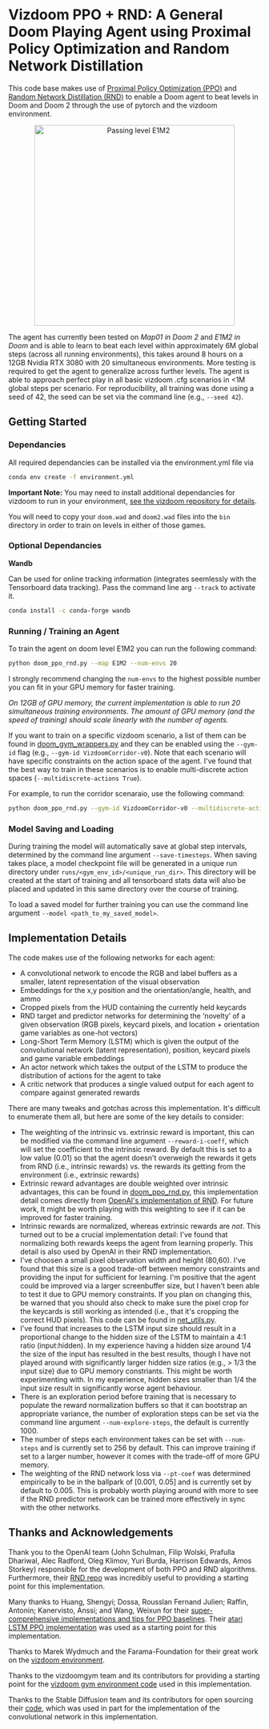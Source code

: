 # Vizdoom PPO + RND: A General Doom Playing Agent using Proximal Policy Optimization and Random Network Distillation

This code base makes use of [Proximal Policy Optimization (PPO)](https://arxiv.org/pdf/1707.06347.pdf) and [Random Network Distillation (RND)](https://arxiv.org/pdf/1810.12894.pdf) to enable a Doom agent to beat levels in Doom and Doom 2 through the use of pytorch and the vizdoom environment. 

<p style="text-align:center;margin:0 1em" align="center">
<a style="margin:0 auto" href="https://youtube.com/watch?v=mPff0B6wNSs">
<img src="https://img.youtube.com/vi/mPff0B6wNSs/0.jpg" alt="Passing level E1M2" title="Passing level E1M2" width="400">
</a>
</p>

The agent has currently been tested on *Map01 in Doom 2* and *E1M2 in Doom* and is able to learn to beat each level within approximately 6M global steps (across all running environments), this takes around 8 hours on a 12GB Nvidia RTX 3080 with 20 simultaneous environments. More testing is required to get the agent to generalize across further levels. The agent is able to approach perfect play in all basic vizdoom .cfg scenarios in <1M global steps per scenario. For reproducibility, all training was done using a seed of 42, the seed can be set via the command line (e.g., `--seed 42`).

## Getting Started

### Dependancies
All required dependancies can be installed via the environment.yml file via
```bash
conda env create -f environment.yml
```
**Important Note:** You may need to install additional dependancies for vizdoom to run in your environment, [see the vizdoom repository for details](https://github.com/Farama-Foundation/ViZDoom/blob/master/doc/Building.md).

You will need to copy your `doom.wad` and `doom2.wad` files into the `bin` directory in order to train on levels in either of those games.

### Optional Dependancies

**Wandb**

Can be used for online tracking information (integrates seemlessly with the Tensorboard data tracking). Pass the command line arg `--track` to activate it.
```bash
conda install -c conda-forge wandb
```

### Running / Training an Agent

To train the agent on doom level E1M2 you can run the following command:
```bash
python doom_ppo_rnd.py --map E1M2 --num-envs 20
```
I strongly recommend changing the `num-envs` to the highest possible number you can fit in your GPU memory for faster training.

*On 12GB of GPU memory, the current implementation is able to run 20 simultaneous training environments. The amount of GPU memory (and the speed of training) should scale linearly with the number of agents.*

If you want to train on a specific vizdoom scenario, a list of them can be found in [doom_gym_wrappers.py](doom_gym_wrappers.py) and they can be enabled using the `--gym-id` flag (e.g., `--gym-id VizdoomCorridor-v0`). Note that each scenario will have specific constraints on the action space of the agent. I've found that the best way to train in these scenarios is to enable multi-discrete action spaces (`--multidiscrete-actions True`).

For example, to run the corridor scenaraio, use the following command:
```bash
python doom_ppo_rnd.py --gym-id VizdoomCorridor-v0 --multidiscrete-actions True
```

###  Model Saving and Loading

During training the model will automatically save at global step intervals, determined by the command line argument `--save-timesteps`. When saving takes place, a model checkpoint file will be generated in a unique run directory under `runs/<gym_env_id>/<unique_run_dir>`. This directory will be created at the start of training and all tensorboard stats data will also be placed and updated in this same directory over the course of training.

To load a saved model for further training you can use the command line argument `--model <path_to_my_saved_model>`.


## Implementation Details

The code makes use of the following networks for each agent:

- A convolutional network to encode the RGB and label buffers as a smaller, latent representation of the visual observation
- Embeddings for the x,y position and the orientation/angle, health, and ammo
- Cropped pixels from the HUD containing the currently held keycards
- RND target and predictor networks for determining the ‘novelty’ of a given observation (RGB pixels, keycard pixels, and location + orientation game variables as one-hot vectors)
- Long-Short Term Memory (LSTM) which is given the output of the convolutional network (latent representation), position, keycard pixels and game variable embeddings
- An actor network which takes the output of the LSTM to produce the distribution of actions for the agent to take
- A critic network that produces a single valued output for each agent to compare against generated rewards

There are many tweaks and gotchas across this implementation. It's difficult to enumerate them all, but here are some of the key details to consider:

- The weighting of the intrinsic vs. extrinsic reward is important, this can be modified via the command line argument `--reward-i-coeff`, which will set the coefficient to the intrinsic reward. By default this is set to a low value (0.01) so that the agent doesn't overweigh the rewards it gets from RND (i.e., intrinsic rewards) vs. the rewards its getting from the environment (i.e., extrinsic rewards)
- Extrinsic reward advantages are double weighted over intrinsic advantages, this can be found in [doom_ppo_rnd.py](https://github.com/callumhay/vizdoom_ppo_rnd/blob/01dded87b1661b9a45ed481e6b331b46cdbbf200/doom_ppo_rnd.py#L552), this implementation detail comes directly from [OpenAI's implementation of RND](https://github.com/openai/random-network-distillation/blob/f75c0f1efa473d5109d487062fd8ed49ddce6634/run_atari.py#L107). For future work, It might be worth playing with this weighting to see if it can be improved for faster training.
- Intrinsic rewards are normalized, whereas extrinsic rewards are *not*. This turned out to be a crucial implementation detail: I've found that normalizing both rewards keeps  the agent from learning properly. This detail is also used by OpenAI in their RND implementation.
- I've choosen a small pixel observation width and height (80,60). I've found that this size is a good trade-off between memory constraints and providing the input for sufficient for learning. I'm positive that the agent could be improved via a larger screenbuffer size, but I haven't been able to test it due to GPU memory constraints. If you plan on changing this, be warned that you should also check to make sure the pixel crop for the keycards is still working as intended (i.e., that it's cropping the correct HUD pixels). This code can be found in [net_utils.py](https://github.com/callumhay/vizdoom_ppo_rnd/blob/01dded87b1661b9a45ed481e6b331b46cdbbf200/net_utils.py#L39).
- I've found that increases to the LSTM input size should result in a proportional change to the hidden size of the LSTM to maintain a 4:1 ratio (input:hidden). In my experience having a hidden size around 1/4 the size of the input has resulted in the best results, though I have not played around with significantly larger hidden size ratios (e.g., > 1/3 the input size) due to GPU memory constriants. This might be worth experimenting with. In my experience, hidden sizes smaller than 1/4 the input size result in significantly worse agent behaviour.
- There is an exploration period before training that is necessary to populate the reward normalization buffers so that it can bootstrap an appropriate variance, the number of exploration steps can be set via the command line argument `--num-explore-steps`, the default is currently 1000.
- The number of steps each environment takes can be set with `--num-steps` and is currently set to 256 by default. This can improve training if set to a larger number, however it comes with the trade-off of more GPU memory.
- The weighting of the RND network loss via `--pt-coef` was determined empirically to be in the ballpark of [0.001, 0.05] and is currently set by default to 0.005. This is probably worth playing around with more to see if the RND predictor network can be trained more effectively in sync with the other networks.


## Thanks and Acknowledgements

Thank you to the OpenAI team (John Schulman, Filip Wolski, Prafulla Dhariwal, Alec Radford, Oleg Klimov, Yuri Burda, Harrison Edwards, Amos Storkey) responsible for the development of both PPO and RND algorithms. Furthermore, their [RND repo](https://github.com/openai/random-network-distillation) was incredibly useful to providing a starting point for this implementation.

Many thanks to Huang, Shengyi; Dossa, Rousslan Fernand Julien; Raffin, Antonin; Kanervisto, Anssi; and Wang, Weixun for their [super-comprehensive implementations and tips for PPO baselines](https://iclr-blog-track.github.io/2022/03/25/ppo-implementation-details/). Their [atari LSTM PPO implementation](https://github.com/vwxyzjn/ppo-implementation-details/blob/main/ppo_atari_lstm.py) was used as a starting point for this implementation.

Thanks to Marek Wydmuch and the Farama-Foundation for their great work on the [vizdoom environment](https://github.com/Farama-Foundation/ViZDoom).

Thanks to the vizdoomgym team and its contributors for providing a starting point for the [vizdoom gym environment code](https://github.com/shakenes/vizdoomgym) used in this implementation.

Thanks to the Stable Diffusion team and its contributors for open sourcing their [code](https://github.com/CompVis/stable-diffusion), which was used in part for the implementation of the convolutional network in this implementation. 
